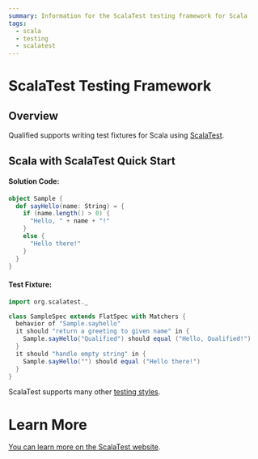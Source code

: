 ```yaml
---
summary: Information for the ScalaTest testing framework for Scala
tags:
  - scala
  - testing
  - scalatest
---
```


# ScalaTest Testing Framework

## Overview

Qualified supports writing test fixtures for Scala using [ScalaTest][1].

## Scala with ScalaTest Quick Start

#### Solution Code:

```scala
object Sample {
  def sayHello(name: String) = {
    if (name.length() > 0) {
      "Hello, " + name + "!"
    }
    else {
      "Hello there!"
    }
  }
}
```

#### Test Fixture:

```scala
import org.scalatest._

class SampleSpec extends FlatSpec with Matchers {
  behavior of "Sample.sayhello"
  it should "return a greeting to given name" in {
    Sample.sayHello("Qualified") should equal ("Hello, Qualified!")
  }
  it should "handle empty string" in {
    Sample.sayHello("") should equal ("Hello there!")
  }
}
```

ScalaTest supports many other [testing styles](http://www.scalatest.org/user_guide/selecting_a_style).

# Learn More

[You can learn more on the ScalaTest website][1].

[1]: http://www.scalatest.org/
